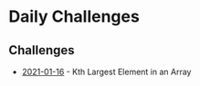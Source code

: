 # Daily Challenges

## Challenges
- [2021-01-16](2021-01-16/README.md) - Kth Largest Element in an Array

